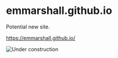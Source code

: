 # emmarshall.github.io

Potential new site. 

https://emmarshall.github.io/

![Under construction]([http://url/to/img.png](http://textfiles.com/underconstruction/Nova1466underconstruction.gif))

